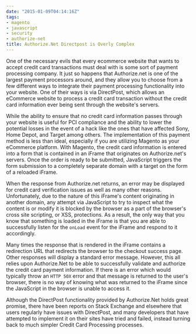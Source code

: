 ```yaml
---
date: "2015-01-09T04:14:16Z"
tags:
- magento
- javascript
- security
- authorize-net
title: Authorize.Net Directpost is Overly Complex
---
```


One of the necessary evils that every ecommerce website that wants to accept credit card transactions must deal with is some sort of payment processing company. It just so happens that Authorize.net is one of the largest payment processors around, and they allow you to choose from a few different ways to integrate their payment processing functionality into your website. One of their ways is via DirectPost, which allows an eCommerce website to process a credit card transaction without the credit card information ever being sent through the website's servers.

While the ability to ensure that no credit card information passes through your website is useful for PCI compliance and the ability to lower the potential losses in the event of a hack like the ones that have affected Sony, Home Depot, and Target among others. The implementation of this payment method is less than ideal, especially if you are utilizing Magento as your eCommerce platform. With Magento, the credit card information is entered into a form that is contained in an iFrame that originates on Authorize.net's servers. Once the order is ready to be submitted, JavaScript triggers the form submission to a completely separate domain with a target on the form of a reloaded iFrame. 

When the response from Authorize.net returns, an error may be displayed for credit card verification issues as well as many other reasons. Unfortunately, due to the nature of this iFrame's content originating in another domain, any attempt via JavaScript to try to inspect what the content is or modify it is blocked by the browser as a part of the browser's cross site scripting, or XSS, protections. As a result, the only way that you know that something is loaded in the iFrame is that you are able to successfully listen for the `onLoad` event for the iFrame and respond to it accordingly.

Many times the response that is rendered in the iFrame contains a redirection URL that redirects the browser to the checkout success page. Other responses will display a standard error message. However, this all relies upon Authorize.Net to be able to successfully validate and authorize the credit card payment information. If there is an error which would typically throw an `HTTP 50X` error and that message is returned to the user's browser, there is no way of knowing what was returned to the iFrame since the JavaScript in the browser is unable to access it. 

Although the DirectPost functionality provided by Authorize.Net holds great promise, there have been reports on Stack Exchange and elsewhere that users regularly have issues with DirectPost, and many developers that have attempted to implement it on their sites have tried and failed, instead turning back to much simpler Credit Card Processing processes.